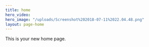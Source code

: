 ```yaml
---
title: home
hero_video: 
hero_image: "/uploads/Screenshot%202018-07-11%2022.04.48.png"
layout: page-home
---
```


This is your new home page.
